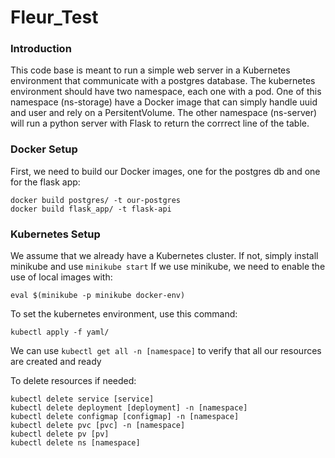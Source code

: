 # Fleur_Test


### Introduction

This code base is meant to run a simple web server in a Kubernetes environment that communicate with a postgres database.
The kubernetes environment should have two namespace, each one with a pod.
One of this namespace (ns-storage) have a Docker image that can simply handle uuid and user and rely on a PersitentVolume.
The other namespace (ns-server) will run a python server with Flask to return the corrrect line of the table.


### Docker Setup


First, we need to build our Docker images, one for the postgres db and one for the flask app:
```
docker build postgres/ -t our-postgres
docker build flask_app/ -t flask-api
``` 


### Kubernetes Setup


We assume that we already have a Kubernetes cluster. If not, simply install minikube and use `minikube start`
If we use minikube, we need to enable the use of local images with:
```
eval $(minikube -p minikube docker-env)

```

To set the kubernetes environment, use this command:
```
kubectl apply -f yaml/
```


We can use `kubectl get all -n [namespace]` to verify that all our resources are created and ready

To delete resources if needed:
```
kubectl delete service [service]
kubectl delete deployment [deployment] -n [namespace]
kubectl delete configmap [configmap] -n [namespace]
kubectl delete pvc [pvc] -n [namespace]
kubectl delete pv [pv]
kubectl delete ns [namespace]
```